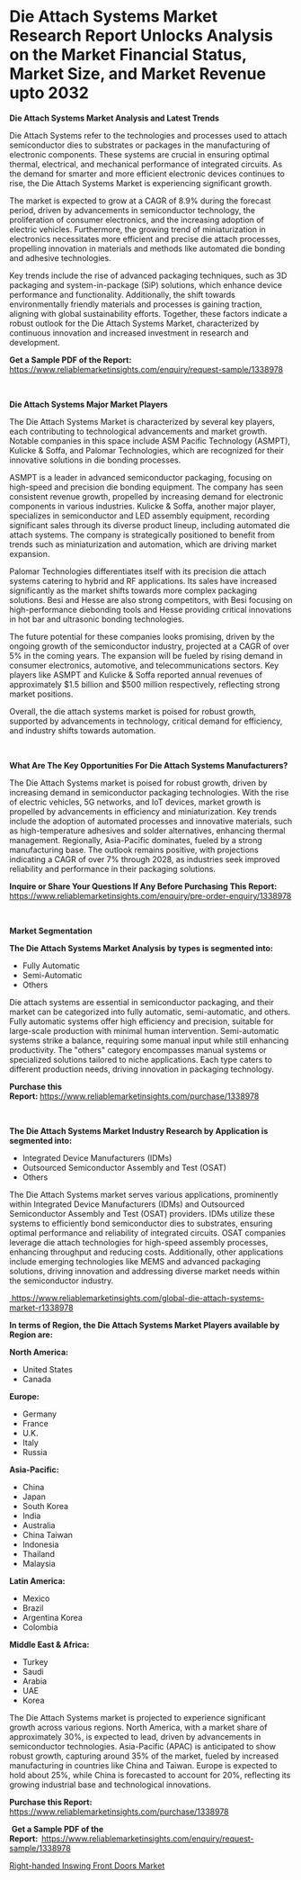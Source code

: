 <p><h1>Die Attach Systems Market Research Report Unlocks Analysis on the Market Financial Status, Market Size, and Market Revenue upto 2032</h1></p><p><strong>Die Attach Systems Market Analysis and Latest Trends</strong></p>
<p><p>Die Attach Systems refer to the technologies and processes used to attach semiconductor dies to substrates or packages in the manufacturing of electronic components. These systems are crucial in ensuring optimal thermal, electrical, and mechanical performance of integrated circuits. As the demand for smarter and more efficient electronic devices continues to rise, the Die Attach Systems Market is experiencing significant growth.</p><p>The market is expected to grow at a CAGR of 8.9% during the forecast period, driven by advancements in semiconductor technology, the proliferation of consumer electronics, and the increasing adoption of electric vehicles. Furthermore, the growing trend of miniaturization in electronics necessitates more efficient and precise die attach processes, propelling innovation in materials and methods like automated die bonding and adhesive technologies.</p><p>Key trends include the rise of advanced packaging techniques, such as 3D packaging and system-in-package (SiP) solutions, which enhance device performance and functionality. Additionally, the shift towards environmentally friendly materials and processes is gaining traction, aligning with global sustainability efforts. Together, these factors indicate a robust outlook for the Die Attach Systems Market, characterized by continuous innovation and increased investment in research and development.</p></p>
<p><strong>Get a Sample PDF of the Report:&nbsp;</strong> <a href="https://www.reliablemarketinsights.com/enquiry/request-sample/1338978?utm_campaign=3064&utm_medium=2&utm_source=Github&utm_content=ia&utm_term=27032025&utm_id=die-attach-systems">https://www.reliablemarketinsights.com/enquiry/request-sample/1338978</a></p>
<p>&nbsp;</p>
<p><strong>Die Attach Systems Major Market Players</strong></p>
<p><p>The Die Attach Systems Market is characterized by several key players, each contributing to technological advancements and market growth. Notable companies in this space include ASM Pacific Technology (ASMPT), Kulicke & Soffa, and Palomar Technologies, which are recognized for their innovative solutions in die bonding processes.</p><p>ASMPT is a leader in advanced semiconductor packaging, focusing on high-speed and precision die bonding equipment. The company has seen consistent revenue growth, propelled by increasing demand for electronic components in various industries. Kulicke & Soffa, another major player, specializes in semiconductor and LED assembly equipment, recording significant sales through its diverse product lineup, including automated die attach systems. The company is strategically positioned to benefit from trends such as miniaturization and automation, which are driving market expansion.</p><p>Palomar Technologies differentiates itself with its precision die attach systems catering to hybrid and RF applications. Its sales have increased significantly as the market shifts towards more complex packaging solutions. Besi and Hesse are also strong competitors, with Besi focusing on high-performance diebonding tools and Hesse providing critical innovations in hot bar and ultrasonic bonding technologies.</p><p>The future potential for these companies looks promising, driven by the ongoing growth of the semiconductor industry, projected at a CAGR of over 5% in the coming years. The expansion will be fueled by rising demand in consumer electronics, automotive, and telecommunications sectors. Key players like ASMPT and Kulicke & Soffa reported annual revenues of approximately $1.5 billion and $500 million respectively, reflecting strong market positions.</p><p>Overall, the die attach systems market is poised for robust growth, supported by advancements in technology, critical demand for efficiency, and industry shifts towards automation.</p></p>
<p>&nbsp;</p>
<p><strong>What Are The Key Opportunities For Die Attach Systems Manufacturers?</strong></p>
<p><p>The Die Attach Systems market is poised for robust growth, driven by increasing demand in semiconductor packaging technologies. With the rise of electric vehicles, 5G networks, and IoT devices, market growth is propelled by advancements in efficiency and miniaturization. Key trends include the adoption of automated processes and innovative materials, such as high-temperature adhesives and solder alternatives, enhancing thermal management. Regionally, Asia-Pacific dominates, fueled by a strong manufacturing base. The outlook remains positive, with projections indicating a CAGR of over 7% through 2028, as industries seek improved reliability and performance in their packaging solutions.</p></p>
<p><strong>Inquire or Share Your Questions If Any Before Purchasing This Report:</strong> <a href="https://www.reliablemarketinsights.com/enquiry/pre-order-enquiry/1338978?utm_campaign=3064&utm_medium=2&utm_source=Github&utm_content=ia&utm_term=27032025&utm_id=die-attach-systems">https://www.reliablemarketinsights.com/enquiry/pre-order-enquiry/1338978</a></p>
<p>&nbsp;</p>
<p><strong>Market Segmentation</strong></p>
<p><strong>The Die Attach Systems Market Analysis by types is segmented into:</strong></p>
<p><ul><li>Fully Automatic</li><li>Semi-Automatic</li><li>Others</li></ul></p>
<p><p>Die attach systems are essential in semiconductor packaging, and their market can be categorized into fully automatic, semi-automatic, and others. Fully automatic systems offer high efficiency and precision, suitable for large-scale production with minimal human intervention. Semi-automatic systems strike a balance, requiring some manual input while still enhancing productivity. The "others" category encompasses manual systems or specialized solutions tailored to niche applications. Each type caters to different production needs, driving innovation in packaging technology.</p></p>
<p><strong>Purchase this Report:&nbsp;</strong><a href="https://www.reliablemarketinsights.com/purchase/1338978?utm_campaign=3064&utm_medium=2&utm_source=Github&utm_content=ia&utm_term=27032025&utm_id=die-attach-systems">https://www.reliablemarketinsights.com/purchase/1338978</a></p>
<p>&nbsp;</p>
<p><strong>The Die Attach Systems Market Industry Research by Application is segmented into:</strong></p>
<p><ul><li>Integrated Device Manufacturers (IDMs)</li><li>Outsourced Semiconductor Assembly and Test (OSAT)</li><li>Others</li></ul></p>
<p><p>The Die Attach Systems market serves various applications, prominently within Integrated Device Manufacturers (IDMs) and Outsourced Semiconductor Assembly and Test (OSAT) providers. IDMs utilize these systems to efficiently bond semiconductor dies to substrates, ensuring optimal performance and reliability of integrated circuits. OSAT companies leverage die attach technologies for high-speed assembly processes, enhancing throughput and reducing costs. Additionally, other applications include emerging technologies like MEMS and advanced packaging solutions, driving innovation and addressing diverse market needs within the semiconductor industry.</p></p>
<p><a href="https://www.reliablemarketinsights.com/global-die-attach-systems-market-r1338978?utm_campaign=3064&utm_medium=2&utm_source=Github&utm_content=ia&utm_term=27032025&utm_id=die-attach-systems">&nbsp;https://www.reliablemarketinsights.com/global-die-attach-systems-market-r1338978</a></p>
<p><strong>In terms of Region, the Die Attach Systems Market Players available by Region are:</strong></p>
<p>
    <p> <strong> North America: </strong>
        <ul>
            <li>United States</li>
            <li>Canada</li>
        </ul>
        </p> 
    <p> <strong> Europe: </strong>
        <ul>
            <li>Germany</li>
            <li>France</li>
            <li>U.K.</li>
            <li>Italy</li>
            <li>Russia</li>
        </ul>
        </p> 
    <p> <strong> Asia-Pacific: </strong>
        <ul>
            <li>China</li>
            <li>Japan</li>
            <li>South Korea</li>
            <li>India</li>
            <li>Australia</li>
            <li>China Taiwan</li>
            <li>Indonesia</li>
            <li>Thailand</li>
            <li>Malaysia</li>
        </ul>
        </p> 
    <p> <strong> Latin America: </strong>
        <ul>
            <li>Mexico</li>
            <li>Brazil</li>
            <li>Argentina Korea</li>
            <li>Colombia</li>
        </ul>
        </p> 
    <p> <strong> Middle East & Africa: </strong>
        <ul>
            <li>Turkey</li>
            <li>Saudi</li>
            <li>Arabia</li>
            <li>UAE</li>
            <li>Korea</li>
        </ul>
    </p>
    </p>
<p><p>The Die Attach Systems market is projected to experience significant growth across various regions. North America, with a market share of approximately 30%, is expected to lead, driven by advancements in semiconductor technologies. Asia-Pacific (APAC) is anticipated to show robust growth, capturing around 35% of the market, fueled by increased manufacturing in countries like China and Taiwan. Europe is expected to hold about 25%, while China is forecasted to account for 20%, reflecting its growing industrial base and technological innovations.</p></p>
<p><strong>Purchase this Report: </strong><a href="https://www.reliablemarketinsights.com/purchase/1338978?utm_campaign=3064&utm_medium=2&utm_source=Github&utm_content=ia&utm_term=27032025&utm_id=die-attach-systems">https://www.reliablemarketinsights.com/purchase/1338978</a></p>
<p>&nbsp;<strong>Get a Sample PDF of the Report:&nbsp;&nbsp;</strong><a href="https://www.reliablemarketinsights.com/enquiry/request-sample/1338978?utm_campaign=3064&utm_medium=2&utm_source=Github&utm_content=ia&utm_term=27032025&utm_id=die-attach-systems">https://www.reliablemarketinsights.com/enquiry/request-sample/1338978</a></p>
<p><strong></strong></p>
<p><p><a href="https://github.com/rianttegang/Market-Research-Report-List-1/blob/main/right-handed-inswing-front-doors-market.md?utm_campaign=3064&utm_medium=2&utm_source=Github&utm_content=ia&utm_term=27032025&utm_id=die-attach-systems">Right-handed Inswing Front Doors Market</a></p></p>